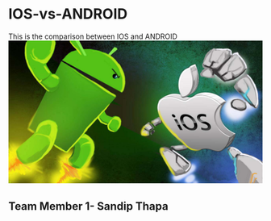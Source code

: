 # IOS-vs-ANDROID

This is the comparison between IOS and ANDROID
<img src="images/IOS vs android.png">

## Team Member 1- Sandip Thapa
